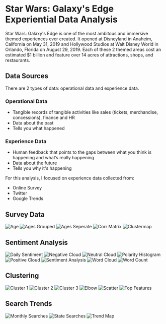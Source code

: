 # Star Wars: Galaxy's Edge Experiential Data Analysis
Star Wars: Galaxy's Edge is one of the most ambitous and immersive themed experiences ever created. It opened at Disneyland in Anaheim, California on May 31, 2019 and Hollywood Studios at Walt Disney World in Orlando, Florida on August 29, 2019. Each of these 2 themed areas cost an estimated $1 billion and feature over 14 acres of attractions, shops, and restaurants.

## Data Sources
There are 2 types of data: operational data and experience data. 

### Operational Data
* Tangible records of tangible activities like sales (tickets, merchandise, concessions), finance and HR
* Data about the past
* Tells you what happened

### Experience Data
* Human feedback that points to the gaps between what you think is happening and what’s really happening
* Data about the future
* Tells you why it's happening

For this analysis, I focused on experience data collected from:
* Online Survey
* Twitter
* Google Trends

## Survey Data
![Age](images/age.png)
![Ages Grouped](images/age_grouped.png)
![Ages Seperate](images/age_seperate.png)
![Corr Matrix](images/corrmatrix.png)
![Clustermap](images/clustermap.png)

## Sentiment Analysis
![Daily Sentiment](images/daily_sentiment.png)
![Negative Cloud](images/negative_cloud.png)
![Neutral Cloud](images/neutral_cloud.png)
![Polarity Histogram](images/polarity_histogram.png)
![Positive Cloud](images/positive_cloud.png)
![Sentiment Analysis](images/sentiment_analysis.png)
![Word Cloud](images/word_cloud.png)
![Word Count](images/word_count.png)

## Clustering
![Cluster 1](images/cluster1.png)
![Cluster 2](images/cluster2.png)
![Cluster 3](images/cluster3.png)
![Elbow](images/elbow.png)
![Scatter](images/scatter.png)
![Top Features](images/top_features.png)

## Search Trends
![Monthly Searches](images/monthly_searches.png)
![State Searches](images/state_searches.png)
![Trend Map](images/trend_map.png)
